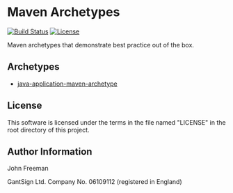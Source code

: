 Maven Archetypes
================

[![Build Status](https://travis-ci.org/gantsign/maven-archetypes.svg?branch=master)](https://travis-ci.org/gantsign/maven-archetypes)
[![License](https://img.shields.io/badge/license-MIT-blue.svg)](LICENSE)

Maven archetypes that demonstrate best practice out of the box.

Archetypes
----------

* [java-application-maven-archetype](https://gantsign.github.io/maven-archetypes/release)

License
-------

This software is licensed under the terms in the file named "LICENSE" in the
root directory of this project.

Author Information
------------------

John Freeman

GantSign Ltd.
Company No. 06109112 (registered in England)
